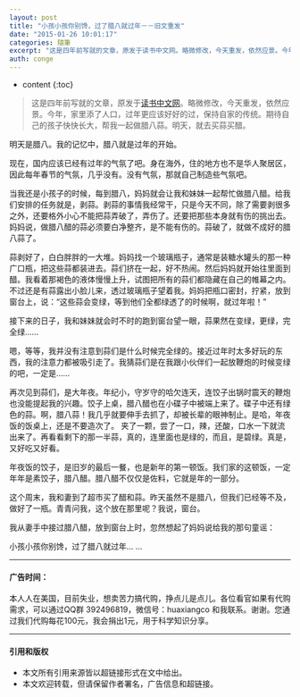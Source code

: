 ```yaml
---
layout: post
title: "小孩小孩你别馋，过了腊八就过年－－旧文重发"
date: "2015-01-26 10:01:17"
categories: 隨筆
excerpt: "这是四年前写就的文章，原发于读书中文网。略微修改，今天重发，依然应景。今年，家里添了人口，过年更应该好好的过，保持自家的传统。期待自己的孩子快快..."
auth: conge
---
```

* content
{:toc}

> 这是四年前写就的文章，原发于[读书中文网](http://www.dszw.net/thread-1410-1-1.html)。略微修改，今天重发，依然应景。今年，家里添了人口，过年更应该好好的过，保持自家的传统。期待自己的孩子快快长大，帮我一起做腊八蒜。明天，就去买蒜买醋。

明天是腊八。我的记忆中，腊八就是过年的开始。

现在，国内应该已经有过年的气氛了吧。身在海外，住的地方也不是华人聚居区，因此每年春节的气氛，几乎没有。没有气氛，那就自己制造些气氛吧。


当我还是小孩子的时候，每到腊八，妈妈就会让我和妹妹一起帮忙做腊八醋。给我们安排的任务就是，剥蒜。剥蒜的事情我经常干，只是今天不同，除了需要剥很多之外，还要格外小心不能把蒜弄破了，弄伤了。还要把那些本身就有伤的挑出去。妈妈说，做腊八醋的蒜必须要白净整齐，是不能有伤的。蒜破了，就做不成好的腊八蒜了。

蒜剥好了，白白胖胖的一大堆。妈妈找一个玻璃瓶子，通常是装糖水罐头的那一种广口瓶，把这些蒜都装进去。蒜们挤在一起，好不热闹。然后妈妈就开始往里面到醋。我看着那褐色的液体慢慢上升，试图把所有的蒜们都隐藏在自己的帷幕之内。不过还是有蒜露出小脸儿来，透过玻璃瓶子望着我。妈妈把瓶口密封，拧紧，放到窗台上，说：“这些蒜会变绿，等到他们全都绿透了的时候啊，就过年啦！”

接下来的日子，我和妹妹就会时不时的跑到窗台望一眼，蒜果然在变绿，更绿，完全绿…… 

嗯，等等，我并没有注意到蒜们是什么时候完全绿的。接近过年时太多好玩的东西，我的注意力都被吸引走了。我猜蒜们是在我跟小伙伴们一起放鞭炮的时候变绿的吧，一定是……

再次见到蒜们，是大年夜。年纪小，守岁守的哈欠连天，连饺子出锅时震天的鞭炮也没能提起我的兴趣。饺子上桌，腊八醋也在小碟子中被端上来了。碟子中还有绿色的蒜。啊，腊八蒜！我几乎就要伸手去抓了，却被长辈的眼神制止。是哈，年夜饭的饭桌上，还是不要造次了。 夹了一颗，尝了一口，辣，还酸，口水一下就流出来了。再看看剩下的那一半蒜，真的，连里面也是绿的，而且，是碧绿。真是，又好吃又好看。

年夜饭的饺子，是旧岁的最后一餐，也是新年的第一顿饭。我们家的这顿饭，一定年年是素饺子，腊八醋。腊八醋不仅仅是佐料，它就是年的一部分。

这个周末，我和妻到了超市买了醋和蒜。昨天虽然不是腊八，但我们已经等不及，做好了一瓶。青青问我，这个放在那里呢？我说，窗台。

我从妻手中接过腊八醋，放到窗台上时，忽然想起了妈妈说给我的那句童谣：

小孩小孩你别馋，过了腊八就过年… …


----

#### 广告时间：
本人人在美国，目前失业，想卖苦力搞代购，挣点儿是点儿。各位看官如果有代购需求，可以通过QQ群 392496819，微信号：huaxiangco 和我联系。谢谢。您通过我们代购每花100元，我会捐出1元，用于科学知识分享。

----

#### 引用和版权

* 本文所有引用来源皆以超链接形式在文中给出。
* 本文欢迎转载，但请保留作者署名，广告信息和超链接。
